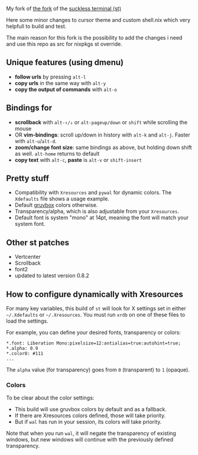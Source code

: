 My fork of
[the fork](https://github.com/LukeSmithxyz/st) of the [suckless terminal (st)](https://st.suckless.org/)

Here some minor changes to cursor theme and custom shell.nix which very helpfull to build
and test.

The main reason for this fork is the possibility to add the changes i need and
use this repo as src for nixpkgs st override.

## Unique features (using dmenu)

- **follow urls** by pressing `alt-l`
- **copy urls** in the same way with `alt-y`
- **copy the output of commands** with `alt-o`

## Bindings for

- **scrollback** with `alt-↑/↓` or `alt-pageup/down` or `shift` while scrolling the mouse
- OR **vim-bindings**: scroll up/down in history with `alt-k` and `alt-j`. Faster with `alt-u`/`alt-d`.
- **zoom/change font size**: same bindings as above, but holding down shift as well. `alt-home` returns to default
- **copy text** with `alt-c`, **paste** is `alt-v` or `shift-insert`

## Pretty stuff

- Compatibility with `Xresources` and `pywal` for dynamic colors. The `Xdefaults` file shows a usage example.
- Default [gruvbox](https://github.com/morhetz/gruvbox) colors otherwise.
- Transparency/alpha, which is also adjustable from your `Xresources`.
- Default font is system "mono" at 14pt, meaning the font will match your system font.

## Other st patches

- Vertcenter
- Scrollback
- font2
- updated to latest version 0.8.2

## How to configure dynamically with Xresources

For many key variables, this build of `st` will look for X settings set in either `~/.Xdefaults` or `~/.Xresources`. You must run `xrdb` on one of these files to load the settings.

For example, you can define your desired fonts, transparency or colors:

```
*.font:	Liberation Mono:pixelsize=12:antialias=true:autohint=true;
*.alpha: 0.9
*.color0: #111
...
```

The `alpha` value (for transparency) goes from `0` (transparent) to `1` (opaque).

### Colors

To be clear about the color settings:

- This build will use gruvbox colors by default and as a fallback.
- If there are Xresources colors defined, those will take priority.
- But if `wal` has run in your session, its colors will take priority.

Note that when you run `wal`, it will negate the transparency of existing windows, but new windows will continue with the previously defined transparency.
